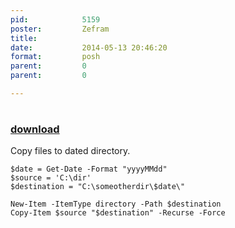 ```yaml
---
pid:            5159
poster:         Zefram
title:          
date:           2014-05-13 20:46:20
format:         posh
parent:         0
parent:         0

---
```


# 

### [download](5159.ps1)

Copy files to dated directory.

```posh
$date = Get-Date -Format "yyyyMMdd"
$source = 'C:\dir'
$destination = "C:\someotherdir\$date\"

New-Item -ItemType directory -Path $destination
Copy-Item $source "$destination" -Recurse -Force
```
